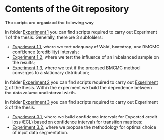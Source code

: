 # Contents of the Git repository

The scripts are organized the following way:

In folder [Experiment 1](experiment_1) you can find scripts required to carry out Experiment 1 of the thesis. Generally, there are 3 subfolders:

* [Experiment 1.1](experiment_1/experiment_1_1), where we test adequacy of Wald, bootstrap, and BMCMC confidence (credibility) intervals;
* [Experiment 1.2](experiment_1/experiment_1_2), where we test the influence of an imbalanced sample on the results;
* [Experiment 1.3](experiment_1/experiment_1_3), where we test if the proposed BMCMC method converges to a stationary distribution;

In folder [Experiment 2](experiment_2) you can find scripts required to carry out [Experiment 2](experiment_2/README.md) of the thesis. Within the experiment we build the dependence between the data volume and interval width.

In folder [Experiment 3](experiment_3) you can find scripts required to carry out Experiment 3 of the thesis.

* [Experiment 3.1](experiment_3/experiment_3_1), where we build confidence intervals for Expected credit loss (ECL) based on confidence intervals for transition matrices;
* [Experiment 3.2](experiment_3/experiment_3_2), where we propose the methodology for optimal choice of input data segmentation.